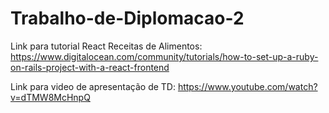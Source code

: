 # Trabalho-de-Diplomacao-2

Link para tutorial React Receitas de Alimentos: https://www.digitalocean.com/community/tutorials/how-to-set-up-a-ruby-on-rails-project-with-a-react-frontend

Link para video de apresentação de TD: https://www.youtube.com/watch?v=dTMW8McHnpQ

